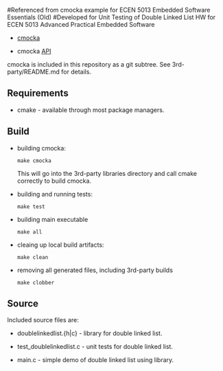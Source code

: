 #Referenced from cmocka example for ECEN 5013 Embedded Software Essentials (Old)
#Developed for Unit Testing of Double Linked List HW for ECEN 5013 Advanced Practical Embedded Software

* [cmocka](https://cmocka.org/)

* cmocka [API](https://api.cmocka.org/index.html)

cmocka is included in this repository as a git subtree. See
3rd-party/README.md for details.

## Requirements

* cmake - available through most package managers.

## Build

* building cmocka:

    ```SHELL
    make cmocka
    ```

    This will go into the 3rd-party libraries directory and call cmake
    correctly to build cmocka.

* building and running tests:

    ```SHELL
    make test
    ```
    
* building main executable

    ```SHELL
    make all
    ```
    
* cleaing up local build artifacts:

    ```SHELL
    make clean
    ```
    
* removing all generated files, including 3rd-party builds

    ```SHELL
    make clobber
    ```
    
## Source

Included source files are:

* doublelinkedlist.{h|c} - library for double linked list.

* test_doublelinkedlist.c - unit tests for double linked list.

* main.c - simple demo of double linked list using library.

